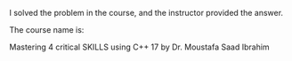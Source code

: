 I solved the problem in the course, and the instructor provided the answer.

The course name is:

Mastering 4 critical SKILLS using C++ 17 by Dr. Moustafa Saad Ibrahim


